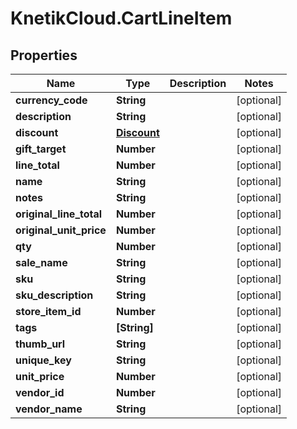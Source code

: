 # KnetikCloud.CartLineItem

## Properties
Name | Type | Description | Notes
------------ | ------------- | ------------- | -------------
**currency_code** | **String** |  | [optional] 
**description** | **String** |  | [optional] 
**discount** | [**Discount**](Discount.md) |  | [optional] 
**gift_target** | **Number** |  | [optional] 
**line_total** | **Number** |  | [optional] 
**name** | **String** |  | [optional] 
**notes** | **String** |  | [optional] 
**original_line_total** | **Number** |  | [optional] 
**original_unit_price** | **Number** |  | [optional] 
**qty** | **Number** |  | [optional] 
**sale_name** | **String** |  | [optional] 
**sku** | **String** |  | [optional] 
**sku_description** | **String** |  | [optional] 
**store_item_id** | **Number** |  | [optional] 
**tags** | **[String]** |  | [optional] 
**thumb_url** | **String** |  | [optional] 
**unique_key** | **String** |  | [optional] 
**unit_price** | **Number** |  | [optional] 
**vendor_id** | **Number** |  | [optional] 
**vendor_name** | **String** |  | [optional] 


